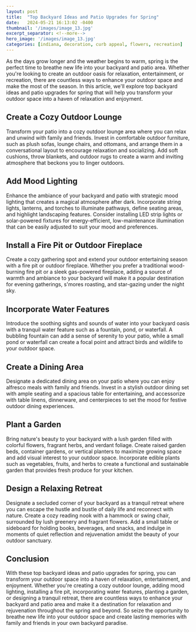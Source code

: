 ```yaml
---
layout: post
title:  "Top Backyard Ideas and Patio Upgrades for Spring"
date:   2024-05-21 16:13:02 -0400
thumbnail: '/images/image_13.jpg'
excerpt_separator: <!--more-->
hero_image: '/images/image_13.jpg'
categories: [indiana, decoration, curb appeal, flowers, recreation]
---
```

As the days grow longer and the weather begins to warm, spring is the perfect time to breathe new life into your backyard and patio area. <!--more-->Whether you're looking to create an outdoor oasis for relaxation, entertainment, or recreation, there are countless ways to enhance your outdoor space and make the most of the season. In this article, we'll explore top backyard ideas and patio upgrades for spring that will help you transform your outdoor space into a haven of relaxation and enjoyment.

## Create a Cozy Outdoor Lounge
Transform your patio into a cozy outdoor lounge area where you can relax and unwind with family and friends. Invest in comfortable outdoor furniture, such as plush sofas, lounge chairs, and ottomans, and arrange them in a conversational layout to encourage relaxation and socializing. Add soft cushions, throw blankets, and outdoor rugs to create a warm and inviting atmosphere that beckons you to linger outdoors.

## Add Mood Lighting
Enhance the ambiance of your backyard and patio with strategic mood lighting that creates a magical atmosphere after dark. Incorporate string lights, lanterns, and torches to illuminate pathways, define seating areas, and highlight landscaping features. Consider installing LED strip lights or solar-powered fixtures for energy-efficient, low-maintenance illumination that can be easily adjusted to suit your mood and preferences.

## Install a Fire Pit or Outdoor Fireplace
Create a cozy gathering spot and extend your outdoor entertaining season with a fire pit or outdoor fireplace. Whether you prefer a traditional wood-burning fire pit or a sleek gas-powered fireplace, adding a source of warmth and ambiance to your backyard will make it a popular destination for evening gatherings, s'mores roasting, and star-gazing under the night sky.

## Incorporate Water Features
Introduce the soothing sights and sounds of water into your backyard oasis with a tranquil water feature such as a fountain, pond, or waterfall. A bubbling fountain can add a sense of serenity to your patio, while a small pond or waterfall can create a focal point and attract birds and wildlife to your outdoor space.

## Create a Dining Area
Designate a dedicated dining area on your patio where you can enjoy alfresco meals with family and friends. Invest in a stylish outdoor dining set with ample seating and a spacious table for entertaining, and accessorize with table linens, dinnerware, and centerpieces to set the mood for festive outdoor dining experiences.

## Plant a Garden
Bring nature's beauty to your backyard with a lush garden filled with colorful flowers, fragrant herbs, and verdant foliage. Create raised garden beds, container gardens, or vertical planters to maximize growing space and add visual interest to your outdoor space. Incorporate edible plants such as vegetables, fruits, and herbs to create a functional and sustainable garden that provides fresh produce for your kitchen.

## Design a Relaxing Retreat
Designate a secluded corner of your backyard as a tranquil retreat where you can escape the hustle and bustle of daily life and reconnect with nature. Create a cozy reading nook with a hammock or swing chair, surrounded by lush greenery and fragrant flowers. Add a small table or sideboard for holding books, beverages, and snacks, and indulge in moments of quiet reflection and rejuvenation amidst the beauty of your outdoor sanctuary.

## Conclusion
With these top backyard ideas and patio upgrades for spring, you can transform your outdoor space into a haven of relaxation, entertainment, and enjoyment. Whether you're creating a cozy outdoor lounge, adding mood lighting, installing a fire pit, incorporating water features, planting a garden, or designing a tranquil retreat, there are countless ways to enhance your backyard and patio area and make it a destination for relaxation and rejuvenation throughout the spring and beyond. So seize the opportunity to breathe new life into your outdoor space and create lasting memories with family and friends in your own backyard paradise.
